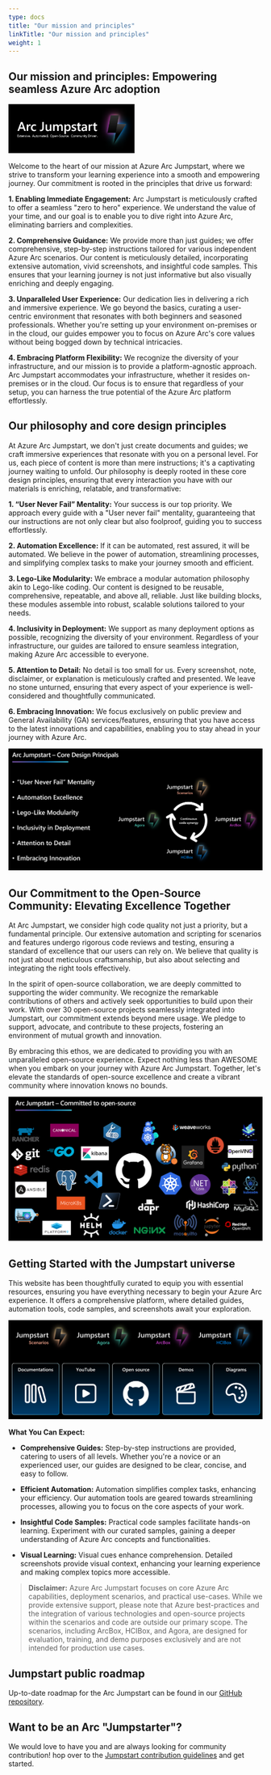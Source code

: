 ```yaml
---
type: docs
title: "Our mission and principles"
linkTitle: "Our mission and principles"
weight: 1
---
```


## Our mission and principles: Empowering seamless Azure Arc adoption

<img src="/img/logo/jumpstart.png" alt="Arc Jumpstart logo" width="250">

Welcome to the heart of our mission at Azure Arc Jumpstart, where we strive to transform your learning experience into a smooth and empowering journey. Our commitment is rooted in the principles that drive us forward:

**1. Enabling Immediate Engagement:** Arc Jumpstart is meticulously crafted to offer a seamless "zero to hero" experience. We understand the value of your time, and our goal is to enable you to dive right into Azure Arc, eliminating barriers and complexities.

**2. Comprehensive Guidance:** We provide more than just guides; we offer comprehensive, step-by-step instructions tailored for various independent Azure Arc scenarios. Our content is meticulously detailed, incorporating extensive automation, vivid screenshots, and insightful code samples. This ensures that your learning journey is not just informative but also visually enriching and deeply engaging.

**3. Unparalleled User Experience:** Our dedication lies in delivering a rich and immersive experience. We go beyond the basics, curating a user-centric environment that resonates with both beginners and seasoned professionals. Whether you're setting up your environment on-premises or in the cloud, our guides empower you to focus on Azure Arc's core values without being bogged down by technical intricacies.

**4. Embracing Platform Flexibility:** We recognize the diversity of your infrastructure, and our mission is to provide a platform-agnostic approach. Arc Jumpstart accommodates your infrastructure, whether it resides on-premises or in the cloud. Our focus is to ensure that regardless of your setup, you can harness the true potential of the Azure Arc platform effortlessly.

## Our philosophy and core design principles

At Azure Arc Jumpstart, we don't just create documents and guides; we craft immersive experiences that resonate with you on a personal level. For us, each piece of content is more than mere instructions; it's a captivating journey waiting to unfold. Our philosophy is deeply rooted in these core design principles, ensuring that every interaction you have with our materials is enriching, relatable, and transformative:

**1. “User Never Fail” Mentality:** Your success is our top priority. We approach every guide with a "User never fail" mentality, guaranteeing that our instructions are not only clear but also foolproof, guiding you to success effortlessly.

**2. Automation Excellence:** If it can be automated, rest assured, it will be automated. We believe in the power of automation, streamlining processes, and simplifying complex tasks to make your journey smooth and efficient.

**3. Lego-Like Modularity:** We embrace a modular automation philosophy akin to Lego-like coding. Our content is designed to be reusable, comprehensive, repeatable, and above all, reliable. Just like building blocks, these modules assemble into robust, scalable solutions tailored to your needs.

**4. Inclusivity in Deployment:** We support as many deployment options as possible, recognizing the diversity of your environment. Regardless of your infrastructure, our guides are tailored to ensure seamless integration, making Azure Arc accessible to everyone.

**5. Attention to Detail:** No detail is too small for us. Every screenshot, note, disclaimer, or explanation is meticulously crafted and presented. We leave no stone unturned, ensuring that every aspect of your experience is well-considered and thoughtfully communicated.

**6. Embracing Innovation:** We focus exclusively on public preview and General Availability (GA) services/features, ensuring that you have access to the latest innovations and capabilities, enabling you to stay ahead in your journey with Azure Arc.

![Image of the Jumpstart core design principles](/img/about/principles.png)

## Our Commitment to the Open-Source Community: Elevating Excellence Together

At Arc Jumpstart, we consider high code quality not just a priority, but a fundamental principle. Our extensive automation and scripting for scenarios and features undergo rigorous code reviews and testing, ensuring a standard of excellence that our users can rely on. We believe that quality is not just about meticulous craftsmanship, but also about selecting and integrating the right tools effectively.

In the spirit of open-source collaboration, we are deeply committed to supporting the wider community. We recognize the remarkable contributions of others and actively seek opportunities to build upon their work. With over 30 open-source projects seamlessly integrated into Jumpstart, our commitment extends beyond mere usage. We pledge to support, advocate, and contribute to these projects, fostering an environment of mutual growth and innovation.

By embracing this ethos, we are dedicated to providing you with an unparalleled open-source experience. Expect nothing less than AWESOME when you embark on your journey with Azure Arc Jumpstart. Together, let's elevate the standards of open-source excellence and create a vibrant community where innovation knows no bounds.

![Image showing open-source projects logos](/img/about/oss.png)

## Getting Started with the Jumpstart universe

This website has been thoughtfully curated to equip you with essential resources, ensuring you have everything necessary to begin your Azure Arc experience. It offers a comprehensive platform, where detailed guides, automation tools, code samples, and screenshots await your exploration.

![Image showing the Jumpstart universe](/img/about/universe.png)

**What You Can Expect:**

- **Comprehensive Guides:** Step-by-step instructions are provided, catering to users of all levels. Whether you're a novice or an experienced user, our guides are designed to be clear, concise, and easy to follow.

- **Efficient Automation:** Automation simplifies complex tasks, enhancing your efficiency. Our automation tools are geared towards streamlining processes, allowing you to focus on the core aspects of your work.

- **Insightful Code Samples:** Practical code samples facilitate hands-on learning. Experiment with our curated samples, gaining a deeper understanding of Azure Arc concepts and functionalities.

- **Visual Learning:** Visual cues enhance comprehension. Detailed screenshots provide visual context, enhancing your learning experience and making complex topics more accessible.

> **Disclaimer:** Azure Arc Jumpstart focuses on core Azure Arc capabilities, deployment scenarios, and practical use-cases. While we provide extensive support, please note that Azure best-practices and the integration of various technologies and open-source projects within the scenarios and code are outside our primary scope. The scenarios, including ArcBox, HCIBox, and Agora, are designed for evaluation, training, and demo purposes exclusively and are not intended for production use cases.

## Jumpstart public roadmap

Up-to-date roadmap for the Arc Jumpstart can be found in our [GitHub repository](https://aka.ms/JumpstartRoadmap).

## Want to be an Arc "Jumpstarter"?

We would love to have you and are always looking for community contribution! hop over to the [Jumpstart contribution guidelines](/contribution_guidelines/) and get started.
